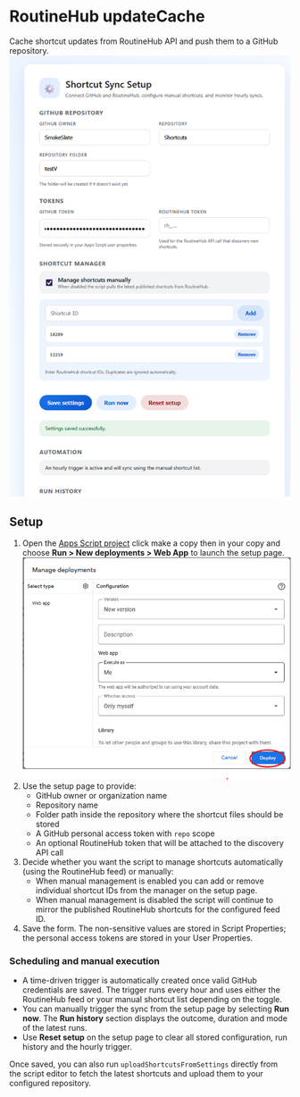 # RoutineHub updateCache

Cache shortcut updates from RoutineHub API and push them to a GitHub repository.
![main image](https://github.com/SmokeSlate/updateCache/blob/05646c93f48df24d56e74444c14f648ca24a0883/mainHero.png)

## Setup

1. Open the [Apps Script project](https://script.google.com/home/projects/1FbQLKqGQWl2Re3TFxMNr0Q4-CtVuzmTK6uppKJuvdnbGyxZ03dBUjmLo) click make a copy then in your copy and choose **Run > New deployments > Web App** to launch the setup page.
![Deploy](https://raw.githubusercontent.com/SmokeSlate/updateCache/0e76d166359a4ec496067ca1b52dc1cbba840084/make_webapp.png)
3. Use the setup page to provide:
   - GitHub owner or organization name
   - Repository name
   - Folder path inside the repository where the shortcut files should be stored
   - A GitHub personal access token with `repo` scope
   - An optional RoutineHub token that will be attached to the discovery API call
4. Decide whether you want the script to manage shortcuts automatically (using the RoutineHub feed) or manually:
   - When manual management is enabled you can add or remove individual shortcut IDs from the manager on the setup page.
   - When manual management is disabled the script will continue to mirror the published RoutineHub shortcuts for the configured feed ID.
5. Save the form. The non-sensitive values are stored in Script Properties; the personal access tokens are stored in your User Properties.

### Scheduling and manual execution

* A time-driven trigger is automatically created once valid GitHub credentials are saved. The trigger runs every hour and uses either the RoutineHub feed or your manual shortcut list depending on the toggle.
* You can manually trigger the sync from the setup page by selecting **Run now**. The **Run history** section displays the outcome, duration and mode of the latest runs.
* Use **Reset setup** on the setup page to clear all stored configuration, run history and the hourly trigger.

Once saved, you can also run `uploadShortcutsFromSettings` directly from the script editor to fetch the latest shortcuts and upload them to your configured repository.
